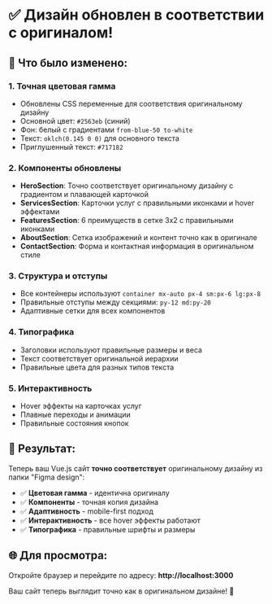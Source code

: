 # ✅ Дизайн обновлен в соответствии с оригиналом!

## 🎨 Что было изменено:

### 1. **Точная цветовая гамма**
- Обновлены CSS переменные для соответствия оригинальному дизайну
- Основной цвет: `#2563eb` (синий)
- Фон: белый с градиентами `from-blue-50 to-white`
- Текст: `oklch(0.145 0 0)` для основного текста
- Приглушенный текст: `#717182`

### 2. **Компоненты обновлены**
- **HeroSection**: Точно соответствует оригинальному дизайну с градиентом и плавающей карточкой
- **ServicesSection**: Карточки услуг с правильными иконками и hover эффектами
- **FeaturesSection**: 6 преимуществ в сетке 3x2 с правильными иконками
- **AboutSection**: Сетка изображений и контент точно как в оригинале
- **ContactSection**: Форма и контактная информация в оригинальном стиле

### 3. **Структура и отступы**
- Все контейнеры используют `container mx-auto px-4 sm:px-6 lg:px-8`
- Правильные отступы между секциями: `py-12 md:py-20`
- Адаптивные сетки для всех компонентов

### 4. **Типографика**
- Заголовки используют правильные размеры и веса
- Текст соответствует оригинальной иерархии
- Правильные цвета для разных типов текста

### 5. **Интерактивность**
- Hover эффекты на карточках услуг
- Плавные переходы и анимации
- Правильные состояния кнопок

## 🚀 Результат:

Теперь ваш Vue.js сайт **точно соответствует** оригинальному дизайну из папки "Figma design":

- ✅ **Цветовая гамма** - идентична оригиналу
- ✅ **Компоненты** - точная копия дизайна
- ✅ **Адаптивность** - mobile-first подход
- ✅ **Интерактивность** - все hover эффекты работают
- ✅ **Типографика** - правильные шрифты и размеры

## 🌐 Для просмотра:

Откройте браузер и перейдите по адресу: **http://localhost:3000**

Ваш сайт теперь выглядит точно как в оригинальном дизайне! 🎉
